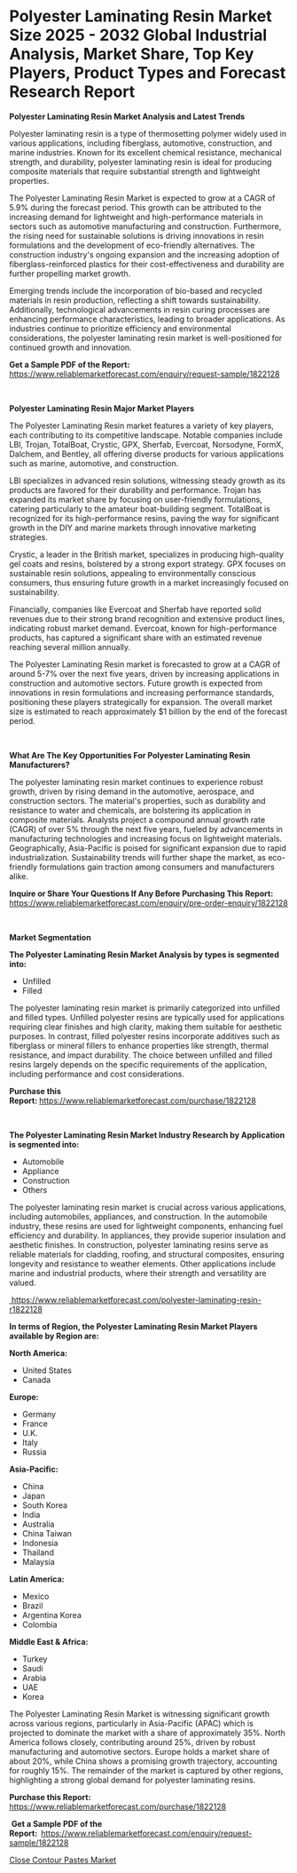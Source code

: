 <p><h1>Polyester Laminating Resin Market Size 2025 - 2032 Global Industrial Analysis, Market Share, Top Key Players, Product Types and Forecast Research Report</h1></p><p><strong>Polyester Laminating Resin Market Analysis and Latest Trends</strong></p>
<p><p>Polyester laminating resin is a type of thermosetting polymer widely used in various applications, including fiberglass, automotive, construction, and marine industries. Known for its excellent chemical resistance, mechanical strength, and durability, polyester laminating resin is ideal for producing composite materials that require substantial strength and lightweight properties.</p><p>The Polyester Laminating Resin Market is expected to grow at a CAGR of 5.9% during the forecast period. This growth can be attributed to the increasing demand for lightweight and high-performance materials in sectors such as automotive manufacturing and construction. Furthermore, the rising need for sustainable solutions is driving innovations in resin formulations and the development of eco-friendly alternatives. The construction industry's ongoing expansion and the increasing adoption of fiberglass-reinforced plastics for their cost-effectiveness and durability are further propelling market growth.</p><p>Emerging trends include the incorporation of bio-based and recycled materials in resin production, reflecting a shift towards sustainability. Additionally, technological advancements in resin curing processes are enhancing performance characteristics, leading to broader applications. As industries continue to prioritize efficiency and environmental considerations, the polyester laminating resin market is well-positioned for continued growth and innovation.</p></p>
<p><strong>Get a Sample PDF of the Report:&nbsp;</strong> <a href="https://www.reliablemarketforecast.com/enquiry/request-sample/1822128?utm_campaign=2950&utm_medium=2&utm_source=Github&utm_content=ia&utm_term=01042025&utm_id=polyester-laminating-resin">https://www.reliablemarketforecast.com/enquiry/request-sample/1822128</a></p>
<p>&nbsp;</p>
<p><strong>Polyester Laminating Resin Major Market Players</strong></p>
<p><p>The Polyester Laminating Resin market features a variety of key players, each contributing to its competitive landscape. Notable companies include LBI, Trojan, TotalBoat, Crystic, GPX, Sherfab, Evercoat, Norsodyne, FormX, Dalchem, and Bentley, all offering diverse products for various applications such as marine, automotive, and construction.</p><p>LBI specializes in advanced resin solutions, witnessing steady growth as its products are favored for their durability and performance. Trojan has expanded its market share by focusing on user-friendly formulations, catering particularly to the amateur boat-building segment. TotalBoat is recognized for its high-performance resins, paving the way for significant growth in the DIY and marine markets through innovative marketing strategies. </p><p>Crystic, a leader in the British market, specializes in producing high-quality gel coats and resins, bolstered by a strong export strategy. GPX focuses on sustainable resin solutions, appealing to environmentally conscious consumers, thus ensuring future growth in a market increasingly focused on sustainability. </p><p>Financially, companies like Evercoat and Sherfab have reported solid revenues due to their strong brand recognition and extensive product lines, indicating robust market demand. Evercoat, known for high-performance products, has captured a significant share with an estimated revenue reaching several million annually.</p><p>The Polyester Laminating Resin market is forecasted to grow at a CAGR of around 5-7% over the next five years, driven by increasing applications in construction and automotive sectors. Future growth is expected from innovations in resin formulations and increasing performance standards, positioning these players strategically for expansion. The overall market size is estimated to reach approximately $1 billion by the end of the forecast period.</p></p>
<p>&nbsp;</p>
<p><strong>What Are The Key Opportunities For Polyester Laminating Resin Manufacturers?</strong></p>
<p><p>The polyester laminating resin market continues to experience robust growth, driven by rising demand in the automotive, aerospace, and construction sectors. The material's properties, such as durability and resistance to water and chemicals, are bolstering its application in composite materials. Analysts project a compound annual growth rate (CAGR) of over 5% through the next five years, fueled by advancements in manufacturing technologies and increasing focus on lightweight materials. Geographically, Asia-Pacific is poised for significant expansion due to rapid industrialization. Sustainability trends will further shape the market, as eco-friendly formulations gain traction among consumers and manufacturers alike.</p></p>
<p><strong>Inquire or Share Your Questions If Any Before Purchasing This Report:</strong> <a href="https://www.reliablemarketforecast.com/enquiry/pre-order-enquiry/1822128?utm_campaign=2950&utm_medium=2&utm_source=Github&utm_content=ia&utm_term=01042025&utm_id=polyester-laminating-resin">https://www.reliablemarketforecast.com/enquiry/pre-order-enquiry/1822128</a></p>
<p>&nbsp;</p>
<p><strong>Market Segmentation</strong></p>
<p><strong>The Polyester Laminating Resin Market Analysis by types is segmented into:</strong></p>
<p><ul><li>Unfilled</li><li>Filled</li></ul></p>
<p><p>The polyester laminating resin market is primarily categorized into unfilled and filled types. Unfilled polyester resins are typically used for applications requiring clear finishes and high clarity, making them suitable for aesthetic purposes. In contrast, filled polyester resins incorporate additives such as fiberglass or mineral fillers to enhance properties like strength, thermal resistance, and impact durability. The choice between unfilled and filled resins largely depends on the specific requirements of the application, including performance and cost considerations.</p></p>
<p><strong>Purchase this Report:&nbsp;</strong><a href="https://www.reliablemarketforecast.com/purchase/1822128?utm_campaign=2950&utm_medium=2&utm_source=Github&utm_content=ia&utm_term=01042025&utm_id=polyester-laminating-resin">https://www.reliablemarketforecast.com/purchase/1822128</a></p>
<p>&nbsp;</p>
<p><strong>The Polyester Laminating Resin Market Industry Research by Application is segmented into:</strong></p>
<p><ul><li>Automobile</li><li>Appliance</li><li>Construction</li><li>Others</li></ul></p>
<p><p>The polyester laminating resin market is crucial across various applications, including automobiles, appliances, and construction. In the automobile industry, these resins are used for lightweight components, enhancing fuel efficiency and durability. In appliances, they provide superior insulation and aesthetic finishes. In construction, polyester laminating resins serve as reliable materials for cladding, roofing, and structural composites, ensuring longevity and resistance to weather elements. Other applications include marine and industrial products, where their strength and versatility are valued.</p></p>
<p><a href="https://www.reliablemarketforecast.com/polyester-laminating-resin-r1822128?utm_campaign=2950&utm_medium=2&utm_source=Github&utm_content=ia&utm_term=01042025&utm_id=polyester-laminating-resin">&nbsp;https://www.reliablemarketforecast.com/polyester-laminating-resin-r1822128</a></p>
<p><strong>In terms of Region, the Polyester Laminating Resin Market Players available by Region are:</strong></p>
<p>
    <p> <strong> North America: </strong>
        <ul>
            <li>United States</li>
            <li>Canada</li>
        </ul>
        </p> 
    <p> <strong> Europe: </strong>
        <ul>
            <li>Germany</li>
            <li>France</li>
            <li>U.K.</li>
            <li>Italy</li>
            <li>Russia</li>
        </ul>
        </p> 
    <p> <strong> Asia-Pacific: </strong>
        <ul>
            <li>China</li>
            <li>Japan</li>
            <li>South Korea</li>
            <li>India</li>
            <li>Australia</li>
            <li>China Taiwan</li>
            <li>Indonesia</li>
            <li>Thailand</li>
            <li>Malaysia</li>
        </ul>
        </p> 
    <p> <strong> Latin America: </strong>
        <ul>
            <li>Mexico</li>
            <li>Brazil</li>
            <li>Argentina Korea</li>
            <li>Colombia</li>
        </ul>
        </p> 
    <p> <strong> Middle East & Africa: </strong>
        <ul>
            <li>Turkey</li>
            <li>Saudi</li>
            <li>Arabia</li>
            <li>UAE</li>
            <li>Korea</li>
        </ul>
    </p>
    </p>
<p><p>The Polyester Laminating Resin Market is witnessing significant growth across various regions, particularly in Asia-Pacific (APAC) which is projected to dominate the market with a share of approximately 35%. North America follows closely, contributing around 25%, driven by robust manufacturing and automotive sectors. Europe holds a market share of about 20%, while China shows a promising growth trajectory, accounting for roughly 15%. The remainder of the market is captured by other regions, highlighting a strong global demand for polyester laminating resins.</p></p>
<p><strong>Purchase this Report: </strong><a href="https://www.reliablemarketforecast.com/purchase/1822128?utm_campaign=2950&utm_medium=2&utm_source=Github&utm_content=ia&utm_term=01042025&utm_id=polyester-laminating-resin">https://www.reliablemarketforecast.com/purchase/1822128</a></p>
<p>&nbsp;<strong>Get a Sample PDF of the Report:&nbsp;&nbsp;</strong><a href="https://www.reliablemarketforecast.com/enquiry/request-sample/1822128?utm_campaign=2950&utm_medium=2&utm_source=Github&utm_content=ia&utm_term=01042025&utm_id=polyester-laminating-resin">https://www.reliablemarketforecast.com/enquiry/request-sample/1822128</a></p>
<p><strong></strong></p>
<p><p><a href="https://github.com/vilehoaguy/Market-Research-Report-List-1/blob/main/close-contour-pastes-market.md?utm_campaign=2950&utm_medium=2&utm_source=Github&utm_content=ia&utm_term=01042025&utm_id=polyester-laminating-resin">Close Contour Pastes Market</a></p></p>